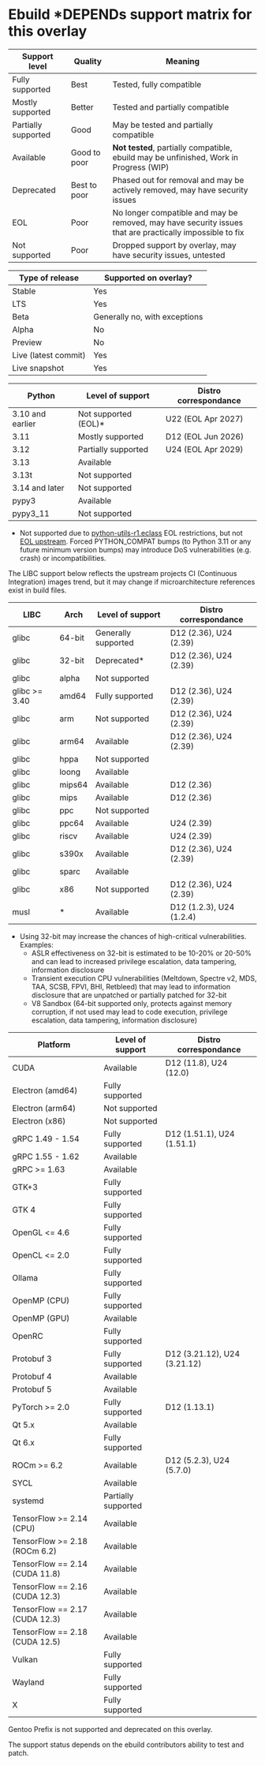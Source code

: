 # Ebuild *DEPENDs support matrix for this overlay

| Support level        | Quality      | Meaning                                                                                                  |
| ---                  | ---          | ---                                                                                                      |
| Fully supported      | Best         | Tested, fully compatible                                                                                 |
| Mostly supported     | Better       | Tested and partially compatible                                                                          |
| Partially supported  | Good         | May be tested and partially compatible                                                                   |
| Available            | Good to poor | **Not tested**, partially compatible, ebuild may be unfinished, Work in Progress (WIP)                   |
| Deprecated           | Best to poor | Phased out for removal and may be actively removed, may have security issues                             |
| EOL                  | Poor         | No longer compatible and may be removed, may have security issues that are practically impossible to fix |
| Not supported        | Poor         | Dropped support by overlay, may have security issues, untested                                           |

| Type of release      | Supported on overlay?                 | 
| ---                  | ---                                   |
| Stable               | Yes                                   |
| LTS                  | Yes                                   |
| Beta                 | Generally no, with exceptions         |
| Alpha                | No                                    |
| Preview              | No                                    |
| Live (latest commit) | Yes                                   |
| Live snapshot        | Yes                                   |

| Python               | Level of support                      | Distro correspondance   |
| ---                  | ---                                   | ---                     |
| 3.10 and earlier     | Not supported (EOL)*                  | U22 (EOL Apr 2027)      |
| 3.11                 | Mostly supported                      | D12 (EOL Jun 2026)      |
| 3.12                 | Partially supported                   | U24 (EOL Apr 2029)      |
| 3.13                 | Available                             |                         |
| 3.13t                | Not supported                         |                         |
| 3.14 and later       | Not supported                         |                         |
| pypy3                | Available                             |                         |
| pypy3_11             | Not supported                         |                         |

* Not supported due to [python-utils-r1.eclass](https://github.com/gentoo/gentoo/blob/master/eclass/python-utils-r1.eclass#L44)
  EOL restrictions, but not [EOL upstream](https://devguide.python.org/versions/).
  Forced PYTHON_COMPAT bumps (to Python 3.11 or any future minimum version
  bumps) may introduce DoS vulnerabilities (e.g. crash) or incompatibilities.

The LIBC support below reflects the upstream projects CI (Continuous
Integration) images trend, but it may change if microarchitecture references
exist in build files.

| LIBC                 | Arch     | Level of support            | Distro correspondance    |
| ---                  | ----     | ---                         | ---                      |
| glibc                | 64-bit   | Generally supported         | D12 (2.36), U24 (2.39)   |
| glibc                | 32-bit   | Deprecated*                 | D12 (2.36), U24 (2.39)   |
| glibc                | alpha    | Not supported               |                          |
| glibc >= 3.40        | amd64    | Fully supported             | D12 (2.36), U24 (2.39)   |
| glibc                | arm      | Not supported               | D12 (2.36), U24 (2.39)   |
| glibc                | arm64    | Available                   | D12 (2.36), U24 (2.39)   |
| glibc                | hppa     | Not supported               |                          |
| glibc                | loong    | Available                   |                          |
| glibc                | mips64   | Available                   | D12 (2.36)               |
| glibc                | mips     | Available                   | D12 (2.36)               |
| glibc                | ppc      | Not supported               |                          |
| glibc                | ppc64    | Available                   |             U24 (2.39)   |
| glibc                | riscv    | Available                   |             U24 (2.39)   |
| glibc                | s390x    | Available                   | D12 (2.36), U24 (2.39)   |
| glibc                | sparc    | Available                   |                          |
| glibc                | x86      | Not supported               | D12 (2.36), U24 (2.39)   |
| musl                 | *        | Available                   | D12 (1.2.3), U24 (1.2.4) |

* Using 32-bit may increase the chances of high-critical vulnerabilities.  Examples:
  - ASLR effectiveness on 32-bit is estimated to be 10-20% or 20-50% and can lead to increased privilege escalation, data tampering, information disclosure
  - Transient execution CPU vulnerabilities (Meltdown, Spectre v2, MDS, TAA, SCSB, FPVI, BHI, Retbleed) that may lead to information disclosure that are unpatched or partially patched for 32-bit
  - V8 Sandbox (64-bit supported only, protects against memory corruption, if not used may lead to code execution, privilege escalation, data tampering, information disclosure)

| Platform                        | Level of support                      | Distro correspondance        |
| ---                             | ---                                   | ---                          |
| CUDA                            | Available                             | D12 (11.8), U24 (12.0)       |
| Electron (amd64)                | Fully supported                       |                              |
| Electron (arm64)                | Not supported                         |                              |
| Electron (x86)                  | Not supported                         |                              |
| gRPC 1.49 - 1.54                | Fully supported                       | D12 (1.51.1), U24 (1.51.1)   |
| gRPC 1.55 - 1.62                | Available                             |                              |
| gRPC >= 1.63                    | Available                             |                              |
| GTK+3                           | Fully supported                       |                              |
| GTK 4                           | Fully supported                       |                              |
| OpenGL <= 4.6                   | Fully supported                       |                              |
| OpenCL <= 2.0                   | Fully supported                       |                              |
| Ollama                          | Fully supported                       |                              |
| OpenMP (CPU)                    | Fully supported                       |                              |
| OpenMP (GPU)                    | Available                             |                              |
| OpenRC                          | Fully supported                       |                              |
| Protobuf 3                      | Fully supported                       | D12 (3.21.12), U24 (3.21.12) |
| Protobuf 4                      | Available                             |                              |
| Protobuf 5                      | Available                             |                              |
| PyTorch >= 2.0                  | Fully supported                       | D12 (1.13.1)                 |
| Qt 5.x                          | Available                             |                              |
| Qt 6.x                          | Fully supported                       |                              |
| ROCm >= 6.2                     | Available                             | D12 (5.2.3), U24 (5.7.0)     |
| SYCL                            | Available                             |                              |
| systemd                         | Partially supported                   |                              |
| TensorFlow >= 2.14 (CPU)        | Available                             |                              |
| TensorFlow >= 2.18 (ROCm  6.2)  | Available                             |                              |
| TensorFlow == 2.14 (CUDA 11.8)  | Available                             |                              |
| TensorFlow == 2.16 (CUDA 12.3)  | Available                             |                              |
| TensorFlow == 2.17 (CUDA 12.3)  | Available                             |                              |
| TensorFlow == 2.18 (CUDA 12.5)  | Available                             |                              |
| Vulkan                          | Fully supported                       |                              |
| Wayland                         | Fully supported                       |                              |
| X                               | Fully supported                       |                              |

Gentoo Prefix is not supported and deprecated on this overlay.

The support status depends on the ebuild contributors ability to test and patch.
